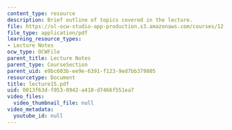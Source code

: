 ```yaml
---
content_type: resource
description: Brief outline of topics covered in the lecture.
file: https://ol-ocw-studio-app-production.s3.amazonaws.com/courses/12-800-fluid-dynamics-of-the-atmosphere-and-ocean-fall-2004/0013f63df0530942a410d7466f551ea7_lecture15.pdf
file_type: application/pdf
learning_resource_types:
- Lecture Notes
ocw_type: OCWFile
parent_title: Lecture Notes
parent_type: CourseSection
parent_uid: e9bc603b-ee9e-6391-f123-9ed7bb379805
resourcetype: Document
title: lecture15.pdf
uid: 0013f63d-f053-0942-a410-d7466f551ea7
video_files:
  video_thumbnail_file: null
video_metadata:
  youtube_id: null
---
```

